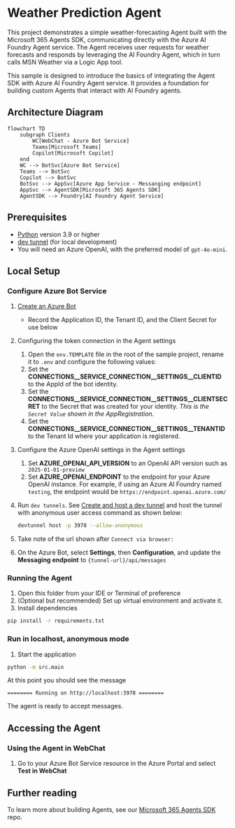 # Weather Prediction Agent

This project demonstrates a simple weather-forecasting Agent built with the Microsoft 365 Agents SDK, communicating directly with the Azure AI Foundry Agent service. The Agent receives user requests for weather forecasts and responds by leveraging the AI Foundry Agent, which in turn calls MSN Weather via a Logic App tool.

This sample is designed to introduce the basics of integrating the Agent SDK with Azure AI Foundry Agent service. It provides a foundation for building custom Agents that interact with AI Foundry agents.

## Architecture Diagram

```mermaid
flowchart TD
    subgraph Clients
        WC[WebChat - Azure Bot Service]
        Teams[Microsoft Teams]
        Copilot[Microsoft Copilot]
    end
    WC --> BotSvc[Azure Bot Service]
    Teams --> BotSvc
    Copilot --> BotSvc
    BotSvc --> AppSvc[Azure App Service - Messanging endpoint]
    AppSvc --> AgentSDK[Microsoft 365 Agents SDK]
    AgentSDK --> Foundry[AI Foundry Agent Service]
```

## Prerequisites

-  [Python](https://www.python.org/) version 3.9 or higher
-  [dev tunnel](https://learn.microsoft.com/azure/developer/dev-tunnels/get-started?tabs=windows) (for local development)
- You will need an Azure OpenAI, with the preferred model of `gpt-4o-mini`.

## Local Setup

### Configure Azure Bot Service

1. [Create an Azure Bot](https://aka.ms/AgentsSDK-CreateBot)
   - Record the Application ID, the Tenant ID, and the Client Secret for use below

1. Configuring the token connection in the Agent settings
    1. Open the `env.TEMPLATE` file in the root of the sample project, rename it to `.env` and configure the following values:
      1. Set the **CONNECTIONS__SERVICE_CONNECTION__SETTINGS__CLIENTID** to the AppId of the bot identity.
      2. Set the **CONNECTIONS__SERVICE_CONNECTION__SETTINGS__CLIENTSECRET** to the Secret that was created for your identity. *This is the `Secret Value` shown in the AppRegistration*.
      3. Set the **CONNECTIONS__SERVICE_CONNECTION__SETTINGS__TENANTID** to the Tenant Id where your application is registered.

1. Configure the Azure OpenAI settings in the Agent settings
   1. Set **AZURE_OPENAI_API_VERSION** to an OpenAI API version such as ` 2025-01-01-preview`
   1. Set **AZURE_OPENAI_ENDPOINT** to the endpoint for your Azure OpenAI instance. For example, if using an Azure AI Foundry named `testing`, the endpoint would be `https://endpoint.openai.azure.com/`


1. Run `dev tunnels`. See [Create and host a dev tunnel](https://learn.microsoft.com/azure/developer/dev-tunnels/get-started?tabs=windows) and host the tunnel with anonymous user access command as shown below:

   ```bash
   devtunnel host -p 3978 --allow-anonymous
   ```

1. Take note of the url shown after `Connect via browser:`

1. On the Azure Bot, select **Settings**, then **Configuration**, and update the **Messaging endpoint** to `{tunnel-url}/api/messages`

### Running the Agent

1. Open this folder from your IDE or Terminal of preference
1. (Optional but recommended) Set up virtual environment and activate it.
1. Install dependencies

```sh
pip install -r requirements.txt
```

### Run in localhost, anonymous mode

1. Start the application

```sh
python -m src.main
```

At this point you should see the message 

```text
======== Running on http://localhost:3978 ========
```

The agent is ready to accept messages.

## Accessing the Agent

### Using the Agent in WebChat

1. Go to your Azure Bot Service resource in the Azure Portal and select **Test in WebChat**



## Further reading
To learn more about building Agents, see our [Microsoft 365 Agents SDK](https://github.com/microsoft/agents) repo.